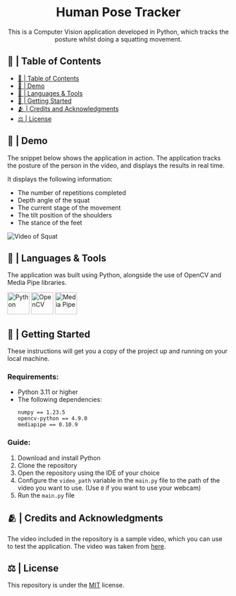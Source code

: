 <h1 align="center">Human Pose Tracker</h1>

<p align="center">This is a Computer Vision application developed in Python, which tracks the posture whilst doing a squatting movement.</p>


## 📝 | Table of Contents
- [📝 | Table of Contents](#--table-of-contents)
- [📸 | Demo ](#--demo-)
- [🧰 | Languages \& Tools ](#--languages--tools-)
- [🏁 | Getting Started ](#--getting-started-)
- [🫂 | Credits and Acknowledgments ](#--credits-and-acknowledgments-)
- [⚖ | License ](#--license-)


## 📸 | Demo <a name="demo"></a>

The snippet below shows the application in action. The application tracks the posture of the person in the video, and displays the results in real time. 

It displays the following information:
- The number of repetitions completed
- Depth angle of the squat
- The current stage of the movement
- The tilt position of the shoulders
- The stance of the feet
  
![Video of Squat](assets/demo.gif)

## 🧰 | Languages & Tools <a name="languages_tools"></a>

The application was built using Python, alongside the use of OpenCV and Media Pipe libraries.

<p>
  <a href="https://www.python.org/" target="_blank"><img src="https://cdn.jsdelivr.net/gh/devicons/devicon/icons/python/python-original.svg" alt="Python" width="50" height="50"/></a>
  <a href="https://opencv.org/" target="_blank"><img src="https://cdn.jsdelivr.net/gh/devicons/devicon/icons/opencv/opencv-original.svg" alt="OpenCV" width="50" height="50"/></a>
  <a href="https://mediapipe.dev/" target="_blank"><img src="https://viz.mediapipe.dev/logo.png" alt="Media Pipe" width="50" height="50"/></a>
</p>


## 🏁 | Getting Started <a name="getting_started"></a>
These instructions will get you a copy of the project up and running on your local machine.

**<h3>Requirements:</h3>**
<ul>
<li>Python 3.11 or higher</li>
<li>The following dependencies:</li>

```
numpy == 1.23.5
opencv-python == 4.9.0
mediapipe == 0.10.9
``````

</ul>

**<h3>Guide:</h3>**
1. Download and install Python
2. Clone the repository
3. Open the repository using the IDE of your choice
4. Configure the ```video_path``` variable in the ```main.py``` file to the path of the video you want to use. (Use ```0``` if you want to use your webcam)
5. Run the ```main.py``` file

## 🫂 | Credits and Acknowledgments <a name="credits"></a>

The video included in the repository is a sample video, which you can use to test the application. The video was taken from [here](https://www.youtube.com/watch?v=124EvTRSLo8).

## ⚖ | License <a name="license"></a>
This repository is under the [MIT](https://opensource.org/licenses/MIT) license.
